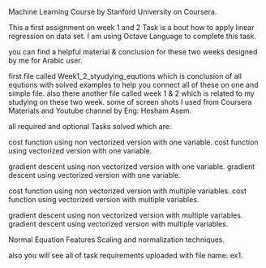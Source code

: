 Machine Learning Course by Stanford University on Coursera.

This a first assignment on week 1 and 2
Task is a bout how to apply linear regression on data set.
I am using Octave Language to complete this task.


you can find a helpful material & conclusion for these two weeks designed by me for Arabic user.

first file called Week1_2_styudying_equtions which is conclusion of all equtions with solved examples to help you connect all of these on one and simple file.
also there another file called week 1 & 2 which is related to my studying on these two week.
some of screen shots I used from Coursera Materials and Youtube channel by Eng: Hesham Asem.

all required and optional Tasks solved which are:

cost function using non vectorized version with one variable.
cost function using vectorized version with one variable.

gradient descent using non vectorized version with one variable.
gradient descent using vectorized version with one variable.


cost function using non vectorized version with multiple variables.
cost function using vectorized version with multiple variables.

gradient descent using non vectorized version with multiple variables.
gradient descent using vectorized version with multiple variables.

Normal Equation
Features Scaling and normalization techniques.

also you will see all of task requirements uploaded with file name: ex1.

